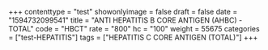 +++
contenttype = "test"
showonlyimage = false
draft = false
date = "1594732099541"
title = "ANTI HEPATITIS B CORE ANTIGEN (AHBC) - TOTAL"
code = "HBCT"
rate = "800"
hc = "100"
weight = 55675
categories = ["test-HEPATITIS"]
tags = ["HEPATITIS C CORE ANTIGEN (TOTAL)"]
+++

